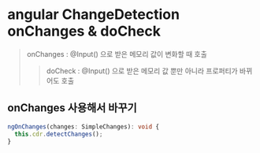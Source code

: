 # angular ChangeDetection onChanges & doCheck

> onChanges : @Input() 으로 받은 메모리 값이 변화할 때 호출
>
> > doCheck : @Input() 으로 받은 메모리 값 뿐만 아니라 프로퍼티가 바뀌어도 호출

## onChanges 사용해서 바꾸기

```ts
ngOnChanges(changes: SimpleChanges): void {
  this.cdr.detectChanges();
}
```
